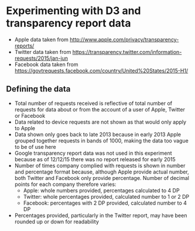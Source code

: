 # Experimenting with D3 and transparency report data
- Apple data taken from http://www.apple.com/privacy/transparency-reports/
- Twitter data taken from https://transparency.twitter.com/information-requests/2015/jan-jun
- Facebook data taken from https://govtrequests.facebook.com/country/United%20States/2015-H1/

## Defining the data
- Total number of requests received is reflective of total number of requests for data about or from the account of a user of Apple, Twitter or Facebook
- Data related to device requests are not shown as that would only apply to Apple
- Data shown only goes back to late 2013 because in early 2013 Apple grouped together requests in bands of 1000, making the data too vague to be of use here
- Google transparency report data was not used in this experiment because as of 12/12/15 there was no report released for early 2015
- Number of times company complied with requests is shown in number and percentage format because, although Apple provide actual number, both Twitter and Facebook only provide percentage. Number of decimal points for each company therefore varies:
  - Apple: whole numbers provided, percentages calculated to 4 DP
  - Twitter: whole percentages provided, calculated number to 1 or 2 DP
  - Facebook: percentages with 2 DP provided, calculated number to 4 DP
- Percentages provided, particularly in the Twitter report, may have been rounded up or down for readability